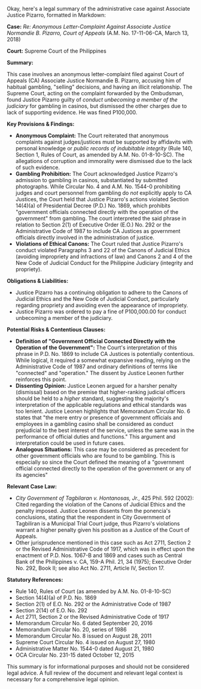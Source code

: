 Okay, here's a legal summary of the administrative case against Associate Justice Pizarro, formatted in Markdown:

**Case:** *Re: Anonymous Letter-Complaint Against Associate Justice Normandie B. Pizarro, Court of Appeals* (A.M. No. 17-11-06-CA, March 13, 2018)

**Court:** Supreme Court of the Philippines

**Summary:**

This case involves an anonymous letter-complaint filed against Court of Appeals (CA) Associate Justice Normandie B. Pizarro, accusing him of habitual gambling, "selling" decisions, and having an illicit relationship. The Supreme Court, acting on the complaint forwarded by the Ombudsman, found Justice Pizarro guilty of *conduct unbecoming a member of the judiciary* for gambling in casinos, but dismissed the other charges due to lack of supporting evidence.  He was fined P100,000.

**Key Provisions & Findings:**

*   **Anonymous Complaint:**  The Court reiterated that anonymous complaints against judges/justices must be supported by affidavits with personal knowledge or *public records of indubitable integrity* (Rule 140, Section 1, Rules of Court, as amended by A.M. No. 01-8-10-SC).  The allegations of corruption and immorality were dismissed due to the lack of such evidence.
*   **Gambling Prohibition:** The Court acknowledged Justice Pizarro's admission to gambling in casinos, substantiated by submitted photographs. While Circular No. 4 and A.M. No. 1544-0 prohibiting judges and court personnel from gambling do *not* explicitly apply to CA Justices, the Court held that Justice Pizarro's actions violated Section 14(4)(a) of Presidential Decree (P.D.) No. 1869, which prohibits "government officials connected directly with the operation of the government" from gambling. The court interpreted the said phrase in relation to Section 2(1) of Executive Order (E.O.) No. 292 or the Administrative Code of 1987 to include CA Justices as government officials directly involved in the administration of justice.
*   **Violations of Ethical Canons:**  The Court ruled that Justice Pizarro's conduct violated Paragraphs 3 and 22 of the Canons of Judicial Ethics (avoiding impropriety and infractions of law) and Canons 2 and 4 of the New Code of Judicial Conduct for the Philippine Judiciary (integrity and propriety).

**Obligations & Liabilities:**

*   Justice Pizarro has a continuing obligation to adhere to the Canons of Judicial Ethics and the New Code of Judicial Conduct, particularly regarding propriety and avoiding even the appearance of impropriety.
*   Justice Pizarro was ordered to pay a fine of P100,000.00 for conduct unbecoming a member of the judiciary.

**Potential Risks & Contentious Clauses:**

*   **Definition of "Government Official Connected Directly with the Operation of the Government":** The Court's interpretation of this phrase in P.D. No. 1869 to include CA Justices is potentially contentious. While logical, it required a somewhat expansive reading, relying on the Administrative Code of 1987 and ordinary definitions of terms like "connected" and "operation." The dissent by Justice Leonen further reinforces this point.
*   **Dissenting Opinion:**  Justice Leonen argued for a harsher penalty (dismissal) based on the premise that higher-ranking judicial officers should be held to a *higher* standard, suggesting the majority's interpretation of the applicable regulations and ethical standards was too lenient. Justice Leonen highlights that Memorandum Circular No. 6 states that "the mere entry or presence of government officials and employees in a gambling casino shall be considered as conduct prejudicial to the best interest of the service, unless the same was in the performance of official duties and functions." This argument and interpretation could be used in future cases.
* **Analogous Situations:** This case may be considered as precedent for other government officials who are found to be gambling. This is especially so since the Court defined the meaning of a "government official connected directly to the operation of the government or any of its agencies"

**Relevant Case Law:**

*   *City Government of Tagbilaran v. Hontanosas, Jr.*, 425 Phil. 592 (2002): Cited regarding the violation of the Canons of Judicial Ethics and the penalty imposed. Justice Leonen dissents from the ponencia's conclusions, stating that the respondent in City Government of Tagbiliran is a Municipal Trial Court judge, thus Pizarro's violations warrant a higher penalty given his position as a Justice of the Court of Appeals.
* Other jurisprudence mentioned in this case such as Act 2711, Section 2 or the Revised Administrative Code of 1917, which was in effect upon the enactment of P.D. Nos. 1067-B and 1869 and cases such as Central Bank of the Philippines v. CA, 159-A Phil. 21, 34 (1975); Executive Order No. 292, Book II; see also Act No. 2711, Article IV, Section 17.

**Statutory References:**

*   Rule 140, Rules of Court (as amended by A.M. No. 01-8-10-SC)
*   Section 14(4)(a) of P.D. No. 1869
*   Section 2(1) of E.O. No. 292 or the Administrative Code of 1987
*   Section 2(14) of E.O. No. 292
*   Act 2711, Section 2 or the Revised Administrative Code of 1917
* Memorandum Circular No. 6 dated September 20, 2016
* Memorandum Circular No. 20, series of 1986
* Memorandum Circular No. 8 issued on August 28, 2011
* Supreme Court Circular No. 4 issued on August 27, 1980
* Administrative Matter No. 1544-0 dated August 21, 1980
* OCA Circular No. 231-15 dated October 12, 2015

This summary is for informational purposes and should not be considered legal advice. A full review of the document and relevant legal context is necessary for a comprehensive legal opinion.
